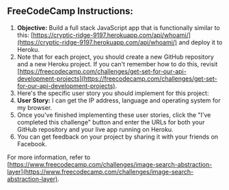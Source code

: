 ## FreeCodeCamp Instructions:
1. **Objective:** Build a full stack JavaScript app that is functionally similar to this: [https://cryptic-ridge-9197.herokuapp.com/api/whoami/](https://cryptic-ridge-9197.herokuapp.com/api/whoami/) and deploy it to Heroku.
2. Note that for each project, you should create a new GitHub repository and a new Heroku project. If you can't remember how to do this, revisit [https://freecodecamp.com/challenges/get-set-for-our-api-development-projects](https://freecodecamp.com/challenges/get-set-for-our-api-development-projects).
3. Here's the specific user story you should implement for this project:
4. **User Story:** I can get the IP address, language and operating system for my browser.
5. Once you've finished implementing these user stories, click the "I've completed this challenge" button and enter the URLs for both your GitHub repository and your live app running on Heroku.
6. You can get feedback on your project by sharing it with your friends on Facebook.

For more information, refer to [https://www.freecodecamp.com/challenges/image-search-abstraction-layer](https://www.freecodecamp.com/challenges/image-search-abstraction-layer).